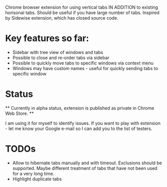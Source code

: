 Chrome browser extension for using vertical tabs IN ADDITION to existing horisonal tabs. Should be useful if you have large number of tabs. Inspired by Sidewise extension, which has closed source code.

# Key features so far:
- Sidebar with tree view of windows and tabs
- Possible to close and re-order tabs via sidebar
- Possible to quickly move tabs to specific windows via context menu
- Windows may have custom names - useful for quickly sending tabs to specific window

# Status

** Currently in alpha status, extension is published as private in Chrome Web Store. **

I am using it for myself to identify issues. If you want to play with extension - let me know your Google e-mail so I can add you to the list of testers.

# TODOs

- Allow to hibernate tabs manually and with timeout. Exclusions should be supported. Maybe different treatment of tabs that have not been used for a very long time.
- Highlight duplicate tabs
